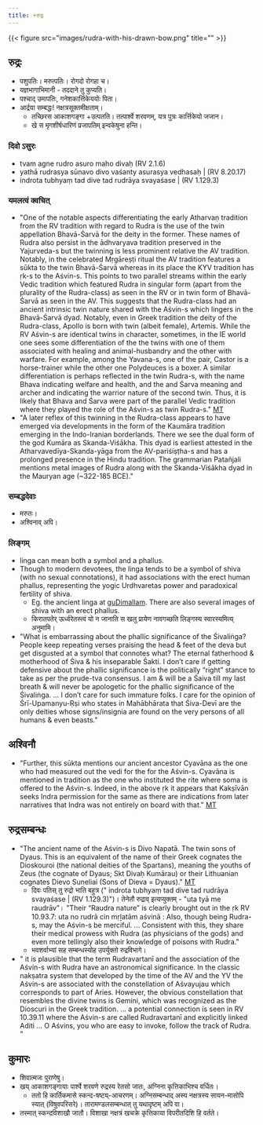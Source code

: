 ```yaml
---
title: +रुद्रः
---
```


{{< figure src="images/rudra-with-his-drawn-bow.png" title="" >}}

## रुद्रः
- पशुपतिः। मरुत्पतिः। रोगदो रोगहा च।
- यज्ञभागाभिमानी - तददाने तु कुप्यति।
- पश्चाद् उमापतिः, गनेशकार्त्तिकेययोः पिता।
- आर्द्रया सम्बद्धः! नक्षत्रसूक्तमीक्षताम्। 
    - तच्छिरस आकाशगङ्गा +उत्पतति। तत्पार्श्वे शरवणम्, यत्र पुत्रः कार्त्तिकेयो जजान।
    - खे स मृगशीर्षधारिणं प्रजापतिम् इन्वकेषुना हन्ति।

### दिवो ऽसुरः
- tvam agne rudro asuro maho divaḥ (RV 2.1.6) 
- yathā rudrasya sūnavo divo vaśanty asurasya vedhasaḥ | (RV 8.20.17)
- indrota tubhyaṃ tad dive tad rudrāya svayaśase | (RV 1.129.3)

### यमलत्वं क्वचित्
- "One of the notable aspects differentiating the early Atharvaṇ tradition from the RV tradition with regard to Rudra is the use of the twin appellation Bhavā-Śarvā for the deity in the former. These names of Rudra also persist in the ādhvaryava tradition preserved in the Yajurveda-s but the twinning is less prominent relative the AV tradition. Notably, in the celebrated Mṛgāreṣṭi ritual the AV tradition features a sūkta to the twin Bhavā-Śarvā whereas in its place the KYV tradition has ṛk-s to the Aśvin-s. This points to two parallel streams within the early Vedic tradition which featured Rudra in singular form (apart from the plurality of the Rudra-class) as seen in the RV or in twin form of Bhavā-Śarvā as seen in the AV. This suggests that the Rudra-class had an ancient intrinsic twin nature shared with the Aśvin-s which lingers in the Bhavā-Śarvā dyad. Notably, even in Greek tradition the deity of the Rudra-class, Apollo is born with twin (albeit female), Artemis. While the RV Aśvin-s are identical twins in character, sometimes, in the IE world one sees some differentiation of the the twins with one of them associated with healing and animal-husbandry and the other with warfare. For example, among the Yavana-s, one of the pair, Castor is a horse-trainer while the other one Polydeuces is a boxer. A similar differentiation is perhaps reflected in the twin Rudra-s, with the name Bhava indicating welfare and health, and the and Śarva meaning and archer and indicating the warrior nature of the second twin. Thus, it is likely that Bhava and Śarva were part of the parallel Vedic tradition where they played the role of the Aśvin-s as twin Rudra-s." [MT](https://manasataramgini.wordpress.com/2020/01/12/the-asvin-s-and-rudra/)
- "A later reflex of this twinning in the Rudra-class appears to have emerged via developments in the form of the Kaumāra tradition emerging in the Indo-Iranian borderlands. There we see the dual form of the god Kumāra as Skanda-Viśākha. This dyad is earliest attested in the Atharvavedīya-Skanda-yāga from the AV-pariśiṣṭha-s and has a prolonged presence in the Hindu tradition. The grammarian Patañjali mentions metal images of Rudra along with the Skanda-Viśākha dyad in the Mauryan age (~322-185 BCE)."

### सम्बद्धदेवाः
- मरुतः।
- अश्विनाव् अपि।

### लिङ्गम्
- linga can mean both a symbol and a phallus.
- Though to modern devotees, the linga tends to be a symbol of shiva (with no sexual connotations), it had associations with the erect human phallus, representing the yogic Urdhvaretas power and paradoxical fertility of shiva.
    - Eg. the ancient linga at [guDimallam](https://en.wikipedia.org/wiki/Gudimallam). There are also several images of shiva with an erect phallus.
    - किरातपतेर् ऊर्ध्वरेतस्त्वं यो न जानाति स खलु प्रायेण नावगच्छति लिङ्गस्य स्वारस्यमित्य् अनुमामि। 
- "What is embarrassing about the phallic significance of the Śivaliṅga? People keep repeating verses praising the head & feet of the deva but get disgusted at a symbol that connotes what? The eternal fatherhood & motherhood of Śiva & his inseparable Śakti. I don’t care if getting defensive about the phallic significance is the politically “right” stance to take as per the prude-tva consensus. I am & will be a Śaiva till my last breath & will never be apologetic for the phallic significance of the Śivaliṅga. ... I don’t care for such immature folks. I care for the opinion of Śrī-Upamanyu-Ṛṣi who states in Mahābhārata that Śiva-Devī are the only deities whose signs/insignia are found on the very persons of all humans & even beasts."

## अश्विनौ
- "Further, this sūkta mentions our ancient ancestor Cyavāna as the one who had measured out the vedi for the for the Aśvin-s. Cyavāna is mentioned in tradition as the one who instituted the rite where soma is offered to the Aśvin-s. Indeed, in the above ṛk it appears that Kakṣīvān seeks Indra permission for the same as there are indications from later narratives that Indra was not entirely on board with that." [MT](https://manasataramgini.wordpress.com/2020/01/12/the-asvin-s-and-rudra/)

## रुद्रसम्बन्धः
- "The ancient name of the Aśvin-s is Divo Napatā. The twin sons of Dyaus. This is an equivalent of the name of their Greek cognates the Dioskouroi (the national deities of the Spartans), meaning the youths of Zeus (the cognate of Dyaus; Skt Divaḥ Kumārau) or their Lithuanian cognates Dievo Suneliai (Sons of Dieva = Dyaus)." [MT](https://manasataramgini.wordpress.com/2020/01/12/the-asvin-s-and-rudra/)
    - दिवः पतिस् तु रुद्रो भाति बहुत्र (" indrota tubhyaṃ tad dive tad rudrāya svayaśase | (RV 1.129.3)")। तेनेतौ रुद्राव् इत्यप्युक्तम् - "uta tyā me raudrāv"। "Their “Raudra nature” is clearly brought out in the ṛk RV 10.93.7: uta no rudrā cin mṛḻatām aśvinā : Also, though being Rudra-s, may the Aśvin-s be merciful. ... Consistent with this, they share their medical prowess with Rudra (as physicians of the gods) and even more tellingly also their knowledge of poisons with Rudra."
    - भवशर्वाभ्यां सह सम्बन्धस्योह उपर्युक्तो रुद्रविभागे।
- " it is plausible that the term Rudravartanī and the association of the Aśvin-s with Rudra have an astronomical significance. In the classic nakṣatra system that developed by the time of the AV and the YV the Aśvin-s are associated with the constellation of Aśvayujau which corresponds to part of Aries. However, the obvious constellation that resembles the divine twins is Gemini, which was recognized as the Dioscuri in the Greek tradition. ... a potential connection is seen in RV 10.39.11 where the Aśvin-s are called Rudravartanī and explicitly linked Aditi ... O Aśvins, you who are easy to invoke, follow the track of Rudra. "

## कुमारः
- शिवात्मजः पुराणेषु। 
- खय् आकाशगङ्गायाः पार्श्वे शरवणे रुद्रस्य रेतसो जातः, अग्निना कृत्तिकाभिश्च वर्धितः। 
  - ततो हि कार्तिकमासे स्कन्द-षष्ट्य्-आचरणम्। अग्निसम्बन्धाद् अस्य नक्षत्रस्य सायन-मासोपि स्यात् (विषुवपरिसरे)। तारामण्डलसम्बन्धात् तु यथादृष्टम् अपि वा।
- तस्मात् स्कन्दविशाखौ जातौ। विशाखा नक्षत्रं खचक्रे कृत्तिकाया विपरीतदिशि हि वर्तते। 
